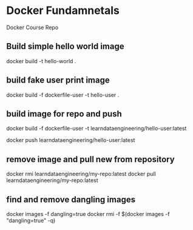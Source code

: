 # Docker Fundamnetals
 Docker Course Repo

## Build simple hello world image
docker build -t hello-world .

## build fake user print image
docker build -f dockerfile-user -t hello-user .

## build image for repo and push
docker build -f dockerfile-user -t learndataengineering/hello-user:latest

docker push  learndataengineering/hello-user:latest


## remove image and pull new from repository
docker rmi learndataengineering/my-repo:latest
docker pull learndataengineering/my-repo:latest

## find and remove dangling images
docker images -f dangling=true
docker rmi -f $(docker images -f "dangling=true" -q)